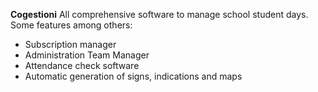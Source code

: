 **Cogestioni**
All comprehensive software to manage school student days. Some features among others:
- Subscription manager
- Administration Team Manager
- Attendance check software
- Automatic generation of signs, indications and maps

